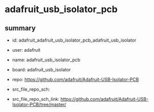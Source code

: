 # adafruit_usb_isolator_pcb
 
## summary 
* id: adafruit_adafruit_usb_isolator_pcb_adafruit_usb_isolator
* user: adafruit
* name: adafruit_usb_isolator_pcb
* board: adafruit_usb_isolator
* repo: https://github.com/adafruit/Adafruit-USB-Isolator-PCB



* src_file_repo_sch: 
* src_file_repo_sch_link: https://github.com/adafruit/Adafruit-USB-Isolator-PCB/tree/master/






